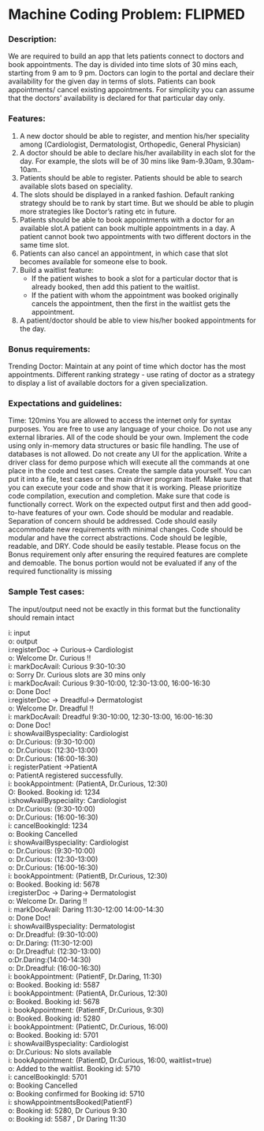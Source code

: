 
# Machine Coding Problem: FLIPMED

### Description:

We are required to build an app that lets patients connect to doctors and book appointments. The day is divided into time slots of 30 mins each, starting from 9 am to 9 pm. Doctors can login to the portal and declare their availability for the given day in terms of slots.  Patients can book appointments/ cancel existing appointments. For simplicity you can assume that the doctors’ availability is declared for that particular day only.


### Features:

1. A new doctor should be able to register, and mention his/her speciality among (Cardiologist, Dermatologist, Orthopedic, General Physician)
2. A doctor should be able to declare his/her availability in each slot for the day. For example, the slots will be of 30 mins like 9am-9.30am, 9.30am-10am..
3. Patients should be able to register. Patients should be able to search available slots based on speciality.
4. The slots should be displayed in a ranked fashion. Default ranking strategy should be to rank by start time. But we should be able to plugin more strategies like Doctor’s rating etc in future.
5. Patients should be able to book appointments with a doctor for an available slot.A patient can book multiple appointments in a day.  A patient cannot book two appointments with two different doctors in the same time slot.
6. Patients can also cancel an appointment, in which case that slot becomes available for someone else to book.
7. Build a waitlist feature:
    * If the patient wishes to book a slot for a particular doctor that is already booked, then add this patient to the waitlist.
    * If the patient with whom the appointment was booked originally cancels the appointment, then the first in the waitlist gets the appointment.
8. A patient/doctor should be able to view his/her booked appointments for the day.

### Bonus requirements:

Trending Doctor: Maintain at any point of time which doctor has the most appointments.
Different ranking strategy - use rating of doctor as a strategy to display a list of available doctors for a given specialization.

### Expectations and guidelines:
Time: 120mins
You are allowed to access the internet only for syntax purposes.
You are free to use any language of your choice.
Do not use any external libraries. All of the code should be your own.
Implement the code using only in-memory data structures or basic file handling. The use of databases is not allowed.
Do not create any UI for the application.
Write a driver class for demo purpose which will execute all the commands at one place in the code and test cases.
Create the sample data yourself. You can put it into a file, test cases or the main driver program itself.
Make sure that you can execute your code and show that it is working.
Please prioritize code compilation, execution and completion.
Make sure that code is functionally correct.
Work on the expected output first and then add good-to-have features of your own.
Code should be modular and readable.
Separation of concern should be addressed.
Code should easily accommodate new requirements with minimal changes.
Code should be modular and have the correct abstractions.
Code should be legible, readable, and DRY.
Code should be easily testable.
Please focus on the Bonus requirement only after ensuring the required features are complete and demoable. The bonus portion would not be evaluated if any of the required functionality is missing

### Sample Test cases:

The input/output need not be exactly in this format but the functionality should remain intact


i: input  <br />
o: output  <br />
i:registerDoc -> Curious-> Cardiologist <br />
o: Welcome Dr. Curious !! <br />
i: markDocAvail: Curious 9:30-10:30 <br />
o: Sorry Dr. Curious slots are 30 mins only <br />
i: markDocAvail: Curious 9:30-10:00, 12:30-13:00, 16:00-16:30 <br />
o: Done Doc! <br />
i:registerDoc -> Dreadful-> Dermatologist <br />
o: Welcome Dr. Dreadful !! <br />
i: markDocAvail: Dreadful 9:30-10:00, 12:30-13:00, 16:00-16:30 <br />
o: Done Doc! <br />
i: showAvailByspeciality: Cardiologist <br />
o: Dr.Curious: (9:30-10:00) <br />
o: Dr.Curious: (12:30-13:00) <br />
o: Dr.Curious: (16:00-16:30) <br />
i: registerPatient ->PatientA <br />
o: PatientA registered successfully. <br />
i:  bookAppointment: (PatientA, Dr.Curious, 12:30) <br />
O: Booked. Booking id: 1234 <br />
i:showAvailByspeciality: Cardiologist <br />
o: Dr.Curious: (9:30-10:00) <br />
o: Dr.Curious: (16:00-16:30) <br />
i: cancelBookingId: 1234 <br />
o: Booking Cancelled <br />
i: showAvailByspeciality: Cardiologist <br />
o: Dr.Curious: (9:30-10:00) <br />
o: Dr.Curious: (12:30-13:00) <br />
o: Dr.Curious: (16:00-16:30) <br />
i: bookAppointment: (PatientB, Dr.Curious, 12:30) <br />
o: Booked. Booking id: 5678 <br />
i:registerDoc -> Daring-> Dermatologist <br />
o: Welcome Dr. Daring !! <br />
i: markDocAvail: Daring 11:30-12:00 14:00-14:30 <br />
o: Done Doc! <br />
i: showAvailByspeciality: Dermatologist <br />
o: Dr.Dreadful: (9:30-10:00) <br />
o: Dr.Daring: (11:30-12:00) <br />
o: Dr.Dreadful: (12:30-13:00) <br />
o:Dr.Daring:(14:00-14:30) <br />
o: Dr.Dreadful: (16:00-16:30) <br />
i: bookAppointment: (PatientF, Dr.Daring, 11:30) <br />
o: Booked. Booking id: 5587 <br />
i: bookAppointment: (PatientA, Dr.Curious, 12:30) <br />
o: Booked. Booking id: 5678 <br />
i: bookAppointment: (PatientF, Dr.Curious, 9:30) <br />
o: Booked. Booking id: 5280 <br />
i: bookAppointment: (PatientC, Dr.Curious, 16:00) <br />
o: Booked. Booking id: 5701 <br />
i: showAvailByspeciality: Cardiologist <br />
o: Dr.Curious: No slots available <br />
i: bookAppointment: (PatientD, Dr.Curious, 16:00, waitlist=true) <br />
o: Added to the waitlist. Booking id: 5710 <br />
i: cancelBookingId: 5701 <br />
o: Booking Cancelled <br />
o: Booking confirmed for Booking id: 5710 <br />
i: showAppointmentsBooked(PatientF) <br />
o: Booking id: 5280, Dr Curious 9:30 <br />
o: Booking id: 5587 , Dr Daring 11:30 <br />
